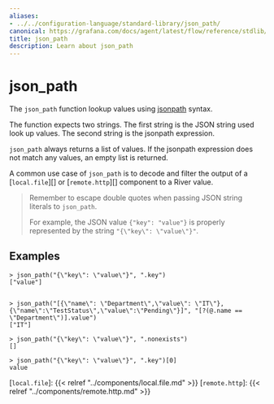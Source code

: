 ```yaml
---
aliases:
- ../../configuration-language/standard-library/json_path/
canonical: https://grafana.com/docs/agent/latest/flow/reference/stdlib/json_path/
title: json_path
description: Learn about json_path
---
```


# json_path

The `json_path` function lookup values using [jsonpath](https://goessner.net/articles/JsonPath/) syntax.

The function expects two strings. The first string is the JSON string used look up values. The second string is the jsonpath expression.

`json_path` always returns a list of values. If the jsonpath expression does not match any values, an empty list is returned.

A common use case of `json_path` is to decode and filter the output of a [`local.file`][] or [`remote.http`][] component to a River value.

> Remember to escape double quotes when passing JSON string literals to `json_path`.
>
> For example, the JSON value `{"key": "value"}` is properly represented by the
> string `"{\"key\": \"value\"}"`.

## Examples

```
> json_path("{\"key\": \"value\"}", ".key")
["value"]


> json_path("[{\"name\": \"Department\",\"value\": \"IT\"},{\"name\":\"TestStatus\",\"value\":\"Pending\"}]", "[?(@.name == \"Department\")].value")
["IT"]

> json_path("{\"key\": \"value\"}", ".nonexists")
[]

> json_path("{\"key\": \"value\"}", ".key")[0]
value

```

[`local.file`]: {{< relref "../components/local.file.md" >}}
[`remote.http`]: {{< relref "../components/remote.http.md" >}}
